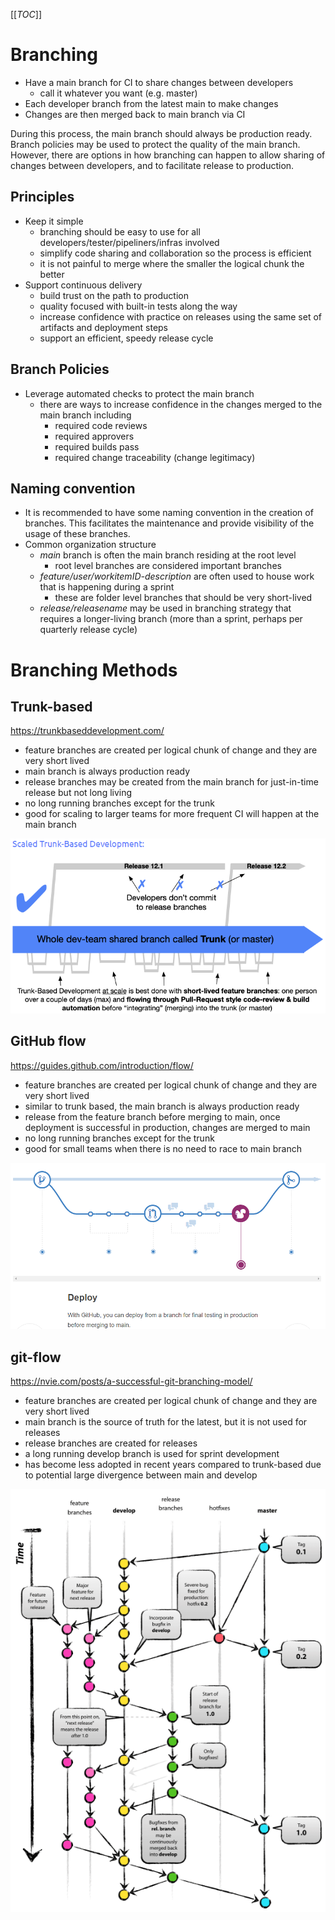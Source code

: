 [[_TOC_]]

# Branching
- Have a main branch for CI to share changes between developers 
  - call it whatever you want (e.g. master)
- Each developer branch from the latest main to make changes
- Changes are then merged back to main branch via CI 

During this process, the main branch should always be production ready. Branch policies may be used to protect the quality of the main branch. However, there are options in how branching can happen to allow sharing of changes between developers, and to facilitate release to production.

## Principles
- Keep it simple
  - branching should be easy to use for all developers/tester/pipeliners/infras involved
  - simplify code sharing and collaboration so the process is efficient
  - it is not painful to merge where the smaller the logical chunk the better
- Support continuous delivery
  - build trust on the path to production
  - quality focused with built-in tests along the way
  - increase confidence with practice on releases using the same set of artifacts and deployment steps
  - support an efficient, speedy release cycle

## Branch Policies
- Leverage automated checks to protect the main branch
  - there are ways to increase confidence in the changes merged to the main branch including 
    - required code reviews 
    - required approvers
    - required builds pass
    - required change traceability (change legitimacy)

## Naming convention
- It is recommended to have some naming convention in the creation of branches. This facilitates the maintenance and provide visibility of the usage of these branches. 
- Common organization structure
  - _main_ branch is often the main branch residing at the root level
    - root level branches are considered important branches
  - _feature/user/workitemID-description_ are often used to house work that is happening during a sprint
    - these are folder level branches that should be very short-lived
  - _release/releasename_ may be used in branching strategy that requires a longer-living branch (more than a sprint, perhaps per quarterly release cycle) 

# Branching Methods

## Trunk-based
https://trunkbaseddevelopment.com/
- feature branches are created per logical chunk of change and they are very short lived
- main branch is always production ready
- release branches may be created from the main branch for just-in-time release but not long living
- no long running branches except for the trunk
- good for scaling to larger teams for more frequent CI will happen at the main branch

![image.png](/.attachments/image-d2516fbd-4c90-428f-a175-831d596702ae.png)

## GitHub flow
https://guides.github.com/introduction/flow/
- feature branches are created per logical chunk of change and they are very short lived
- similar to trunk based, the main branch is always production ready
- release from the feature branch before merging to main, once deployment is successful in production, changes are merged to main
- no long running branches except for the trunk
- good for small teams when there is no need to race to main branch

![image.png](/.attachments/image-fd3b34ef-1418-49db-ac44-9f3e95f40710.png)

## git-flow
https://nvie.com/posts/a-successful-git-branching-model/
- feature branches are created per logical chunk of change and they are very short lived
- main branch is the source of truth for the latest, but it is not used for releases
- release branches are created for releases
- a long running develop branch is used for sprint development
- has become less adopted in recent years compared to trunk-based due to potential large divergence between main and develop

![image.png](/.attachments/image-5f8c4d62-d024-4c0c-9108-8b89670915b6.png)

